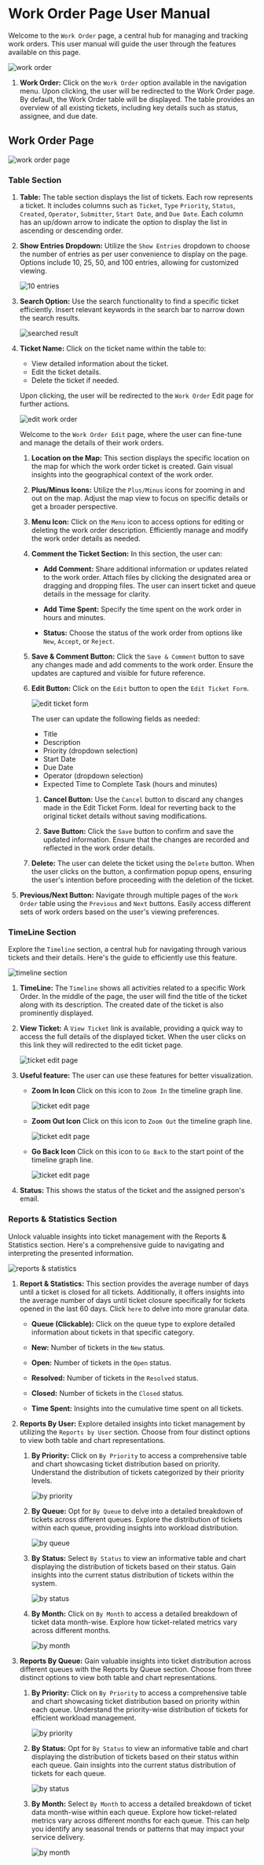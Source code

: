 # Work Order Page User Manual

Welcome to the `Work Order` page, a central hub for managing and tracking work orders. This user manual will guide the user through the features available on this page.

![work order](./img/work-order-1.png)

1. **Work Order:** Click on the `Work Order` option available in the navigation menu. Upon clicking, the user will be redirected to the Work Order page. By default, the Work Order table will be displayed. The table provides an overview of all existing tickets, including key details such as status, assignee, and due date.

## Work Order Page

![work order page](./img/work-order-2.png)

### Table Section

1. **Table:** The table section displays the list of tickets. Each row represents a ticket. It includes columns such as `Ticket`, `Type` `Priority`, `Status`, `Created`, `Operator`, `Submitter`, `Start Date`, and `Due Date`. Each column has an up/down arrow to indicate the option to display the list in ascending or descending order.

2. **Show Entries Dropdown:** Utilize the `Show Entries` dropdown to choose the number of entries as per user convenience to display on the page. Options include 10, 25, 50, and 100 entries, allowing for customized viewing.

    ![10 entries](./img/work-order-3.png)

3. **Search Option:** Use the search functionality to find a specific ticket efficiently. Insert relevant keywords in the search bar to narrow down the search results.

    ![searched result](./img/work-order-4.png)

4. **Ticket Name:** Click on the ticket name within the table to:

    - View detailed information about the ticket.
    - Edit the ticket details.
    - Delete the ticket if needed.

    Upon clicking, the user will be redirected to the `Work Order` Edit page for further actions.

    ![edit work order](./img/work-order-5.png)

    Welcome to the `Work Order Edit` page, where the user can fine-tune and manage the details of their work orders.

    1. **Location on the Map:** This section displays the specific location on the map for which the work order ticket is created. Gain visual insights into the geographical context of the work order.
    2. **Plus/Minus Icons:** Utilize the `Plus/Minus` icons for zooming in and out on the map. Adjust the map view to focus on specific details or get a broader perspective.

    3. **Menu Icon:** Click on the `Menu` icon to access options for editing or deleting the work order description. Efficiently manage and modify the work order details as needed.

    4. **Comment the Ticket Section:** In this section, the user can:

        - **Add Comment:** Share additional information or updates related to the work order. Attach files by clicking the designated area or dragging and dropping files. The user can insert ticket and queue details in the message for clarity.

        - **Add Time Spent:** Specify the time spent on the work order in hours and minutes.

        - **Status:** Choose the status of the work order from options like `New`, `Accept`, or `Reject`.

    5. **Save & Comment Button:** Click the `Save & Comment` button to save any changes made and add comments to the work order. Ensure the updates are captured and visible for future reference.

    6. **Edit Button:** Click on the `Edit` button to open the `Edit Ticket Form`.

        ![edit ticket form](./img/work-order-6.png)
        
        The user can update the following fields as needed:
        - Title
        - Description
        - Priority (dropdown selection)
        - Start Date
        - Due Date
        - Operator (dropdown selection)
        - Expected Time to Complete Task (hours and minutes)

        1. **Cancel Button:** Use the `Cancel` button to discard any changes made in the Edit Ticket Form. Ideal for reverting back to the original ticket details without saving modifications.

        2. **Save Button:** Click the `Save` button to confirm and save the updated information. Ensure that the changes are recorded and reflected in the work order details.

    7. **Delete:** The user can delete the ticket using the `Delete` button. When the user clicks on the button, a confirmation popup opens, ensuring the user's intention before proceeding with the deletion of the ticket.

5. **Previous/Next Button:** Navigate through multiple pages of the `Work Order` table using the `Previous` and `Next` buttons. Easily access different sets of work orders based on the user's viewing preferences.

### TimeLine Section

Explore the `Timeline` section, a central hub for navigating through various tickets and their details. Here's the guide to efficiently use this feature.

![timeline section](./img/work-order-8.png)

1. **TimeLine:** The `Timeline` shows all activities related to a specific Work Order. In the middle of the page, the user will find the title of the ticket along with its description. The created date of the ticket is also prominently displayed.

2. **View Ticket:** A `View Ticket` link is available, providing a quick way to access the full details of the displayed ticket. When the user clicks on this link they will redirected to the edit ticket page.

    ![ticket edit page](./img/work-order-9.png)

3. **Useful feature:** The user can use these features for better visualization.

    - **Zoom In Icon** Click on this icon to `Zoom In` the timeline graph line.

        ![ticket edit page](./img/work-order-10.png)

    - **Zoom Out Icon** Click on this icon to `Zoom Out` the timeline graph line.

        ![ticket edit page](./img/work-order-11.png)

    - **Go Back Icon** Click on this icon to `Go Back` to the start point of the timeline graph line.

        ![ticket edit page](./img/work-order-12.png)

4. **Status:** This shows the status of the ticket and the assigned person's email.

### Reports & Statistics Section

Unlock valuable insights into ticket management with the Reports & Statistics section. Here's a comprehensive guide to navigating and interpreting the presented information.

![reports & statistics](./img/work-order-13.png)

1. **Report & Statistics:** This section provides the average number of days until a ticket is closed for all tickets. Additionally, it offers insights into the average number of days until ticket closure specifically for tickets opened in the last 60 days. Click `here` to delve into more granular data.

    - **Queue (Clickable):** Click on the queue type to explore detailed information about tickets in that specific category.

    - **New:** Number of tickets in the `New` status.

    - **Open:** Number of tickets in the `Open` status.

    - **Resolved:** Number of tickets in the `Resolved` status.

    - **Closed:** Number of tickets in the `Closed` status.

    - **Time Spent:** Insights into the cumulative time spent on all tickets.

2. **Reports By User:**  Explore detailed insights into ticket management by utilizing the `Reports by User` section. Choose from four distinct options to view both table and chart representations.

    1. **By Priority:** Click on `By Priority` to access a comprehensive table and chart showcasing ticket distribution based on priority. Understand the distribution of tickets categorized by their priority levels.

        ![by priority](./img/work-order-14.png)

    2. **By Queue:** Opt for `By Queue` to delve into a detailed breakdown of tickets across different queues. Explore the distribution of tickets within each queue, providing insights into workload distribution.

        ![by queue](./img/work-order-15.png)

    3. **By Status:** Select `By Status` to view an informative table and chart displaying the distribution of tickets based on their status. Gain insights into the current status distribution of tickets within the system.

        ![by status](./img/work-order-16.png)

    4. **By Month:** Click on `By Month` to access a detailed breakdown of ticket data month-wise. Explore how ticket-related metrics vary across different months.

        ![by month](./img/work-order-17.png)

3. **Reports By Queue:** Gain valuable insights into ticket distribution across different queues with the Reports by Queue section. Choose from three distinct options to view both table and chart representations.

    1. **By Priority:** Click on `By Priority` to access a comprehensive table and chart showcasing ticket distribution based on priority within each queue. Understand the priority-wise distribution of tickets for efficient workload management.

        ![by priority](./img/work-order-18.png)

    2. **By Status:** Opt for `By Status` to view an informative table and chart displaying the distribution of tickets based on their status within each queue. Gain insights into the current status distribution of tickets for each queue.

        ![by status](./img/work-order-19.png)

    3. **By Month:** Select `By Month` to access a detailed breakdown of ticket data month-wise within each queue. Explore how ticket-related metrics vary across different months for each queue. This can help you identify any seasonal trends or patterns that may impact your service delivery.

        ![by month](./img/work-order-20.png)
